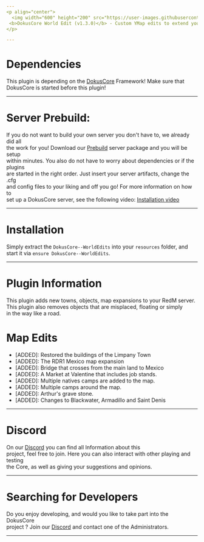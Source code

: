 ```yaml
---
<p align="center">
  <img width="600" height="200" src="https://user-images.githubusercontent.com/49053928/111937011-2e9b8080-8ac7-11eb-914a-a0d94380d611.gif"><br>
 <b>DokusCore World Edit (v1.3.0)</b> - Custom YMap edits to extend your RedM Map!.
</p>

---
```

# Dependencies
This plugin is depending on the [DokusCore](https://github.com/dokucore) Framework!
Make sure that DokusCore is started before this plugin!

---
# Server Prebuild:
If you do not want to build your own server you don't have to, we already did all   <br>
the work for you! Download our [Prebuild](https://github.com/DokusCore/Server-Prebuild) server package and you will be setup  <br>
within minutes. You also do not have to worry about dependencies or if the plugins <br>
are started in the right order. Just insert your server artifacts, change the .cfg <br>
and config files to your liking and off you go! For more information on how to <br>
set up a DokusCore server, see the following video: [Installation video](https://www.youtube.com/watch?v=NlJFFRzWvDE) <br>

---
# Installation
Simply extract the `DokusCore--WorldEdits` into your `resources` folder, and <br>
start it via `ensure DokusCore--WorldEdits`.

---
# Plugin Information
This plugin adds new towns, objects, map expansions to your RedM server.<br>
This plugin also removes objects that are misplaced, floating or simply<br>
in the way like a road.

# Map Edits
  - [ADDED]: Restored the buildings of the Limpany Town
  - [ADDED]: The RDR1 Mexico map expansion
  - [ADDED]: Bridge that crosses from the main land to Mexico
  - [ADDED]: A Market at Valentine that includes job stands.
  - [ADDED]: Multiple natives camps are added to the map.
  - [ADDED]: Multiple camps around the map.
  - [ADDED]: Arthur's grave stone.
  - [ADDED]: Changes to Blackwater, Armadillo and Saint Denis

---
# Discord
On our [Discord](https://discord.gg/dokuscore) you can find all Information about this<br>
project, feel free to join. Here you can also interact with other playing and testing<br>
the Core, as well as giving your suggestions and opinions.

---
# Searching for Developers
Do you enjoy developing, and would you like to take part into the DokusCore<br>
project ? Join our [Discord](https://discord.gg/dokuscore) and contact one of the Administrators.

---
